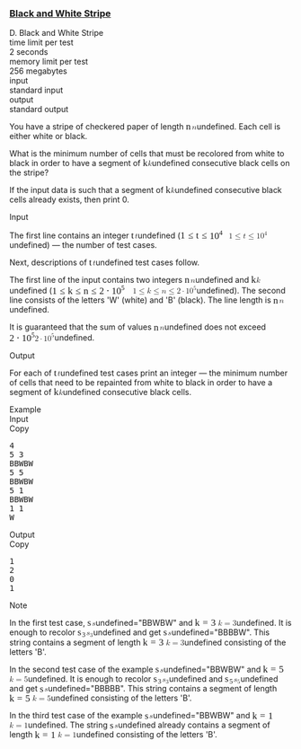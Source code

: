 <h3><a href="https://codeforces.com/contest/1690/problem/D" target="_blank" rel="noopener noreferrer">Black and White Stripe</a></h3>
<div class="header"><div class="title">D. Black and White Stripe</div><div class="time-limit"><div class="property-title">time limit per test</div>2 seconds</div><div class="memory-limit"><div class="property-title">memory limit per test</div>256 megabytes</div><div class="input-file input-standard"><div class="property-title">input</div>standard input</div><div class="output-file output-standard"><div class="property-title">output</div>standard output</div></div><div><p>You have a stripe of checkered paper of length <span class="MathJax_Preview" style="color: inherit;"></span><span class="MathJax" id="MathJax-Element-1-Frame" tabindex="0" data-mathml="&lt;math xmlns=&quot;http://www.w3.org/1998/Math/MathML&quot;&gt;&lt;mi&gt;n&lt;/mi&gt;&lt;/math&gt;" role="presentation" style="position: relative;"><nobr aria-hidden="true"><span class="math" id="MathJax-Span-1" style="width: 0.764em; display: inline-block;"><span style="display: inline-block; position: relative; width: 0.588em; height: 0px; font-size: 122%;"><span style="position: absolute; clip: rect(1.525em, 1000.59em, 2.345em, -999.997em); top: -2.163em; left: 0em;"><span class="mrow" id="MathJax-Span-2"><span class="mi" id="MathJax-Span-3" style="font-family: MathJax_Math-italic;">n</span></span><span style="display: inline-block; width: 0px; height: 2.169em;"></span></span></span><span style="display: inline-block; overflow: hidden; vertical-align: -0.068em; border-left: 0px solid; width: 0px; height: 0.718em;"></span></span></nobr><span class="MJX_Assistive_MathML" role="presentation"><math xmlns="http://www.w3.org/1998/Math/MathML"><mi>n</mi></math></span></span>undefined. Each cell is either white or black.</p><p>What is the minimum number of cells that must be recolored from white to black in order to have a segment of <span class="MathJax_Preview" style="color: inherit;"></span><span class="MathJax" id="MathJax-Element-2-Frame" tabindex="0" data-mathml="&lt;math xmlns=&quot;http://www.w3.org/1998/Math/MathML&quot;&gt;&lt;mi&gt;k&lt;/mi&gt;&lt;/math&gt;" role="presentation" style="position: relative;"><nobr aria-hidden="true"><span class="math" id="MathJax-Span-4" style="width: 0.647em; display: inline-block;"><span style="display: inline-block; position: relative; width: 0.53em; height: 0px; font-size: 122%;"><span style="position: absolute; clip: rect(1.291em, 1000.53em, 2.345em, -999.997em); top: -2.163em; left: 0em;"><span class="mrow" id="MathJax-Span-5"><span class="mi" id="MathJax-Span-6" style="font-family: MathJax_Math-italic;">k</span></span><span style="display: inline-block; width: 0px; height: 2.169em;"></span></span></span><span style="display: inline-block; overflow: hidden; vertical-align: -0.068em; border-left: 0px solid; width: 0px; height: 1.004em;"></span></span></nobr><span class="MJX_Assistive_MathML" role="presentation"><math xmlns="http://www.w3.org/1998/Math/MathML"><mi>k</mi></math></span></span>undefined consecutive black cells on the stripe?</p><p>If the input data is such that a segment of <span class="MathJax_Preview" style="color: inherit;"></span><span class="MathJax" id="MathJax-Element-3-Frame" tabindex="0" data-mathml="&lt;math xmlns=&quot;http://www.w3.org/1998/Math/MathML&quot;&gt;&lt;mi&gt;k&lt;/mi&gt;&lt;/math&gt;" role="presentation" style="position: relative;"><nobr aria-hidden="true"><span class="math" id="MathJax-Span-7" style="width: 0.647em; display: inline-block;"><span style="display: inline-block; position: relative; width: 0.53em; height: 0px; font-size: 122%;"><span style="position: absolute; clip: rect(1.291em, 1000.53em, 2.345em, -999.997em); top: -2.163em; left: 0em;"><span class="mrow" id="MathJax-Span-8"><span class="mi" id="MathJax-Span-9" style="font-family: MathJax_Math-italic;">k</span></span><span style="display: inline-block; width: 0px; height: 2.169em;"></span></span></span><span style="display: inline-block; overflow: hidden; vertical-align: -0.068em; border-left: 0px solid; width: 0px; height: 1.004em;"></span></span></nobr><span class="MJX_Assistive_MathML" role="presentation"><math xmlns="http://www.w3.org/1998/Math/MathML"><mi>k</mi></math></span></span>undefined consecutive black cells already exists, then print <span class="tex-font-style-tt">0</span>. </p></div><div class="input-specification"><div class="section-title">Input</div><p>The first line contains an integer <span class="MathJax_Preview" style="color: inherit;"></span><span class="MathJax" id="MathJax-Element-4-Frame" tabindex="0" data-mathml="&lt;math xmlns=&quot;http://www.w3.org/1998/Math/MathML&quot;&gt;&lt;mi&gt;t&lt;/mi&gt;&lt;/math&gt;" role="presentation" style="position: relative;"><nobr aria-hidden="true"><span class="math" id="MathJax-Span-10" style="width: 0.471em; display: inline-block;"><span style="display: inline-block; position: relative; width: 0.354em; height: 0px; font-size: 122%;"><span style="position: absolute; clip: rect(1.35em, 1000.3em, 2.345em, -999.997em); top: -2.163em; left: 0em;"><span class="mrow" id="MathJax-Span-11"><span class="mi" id="MathJax-Span-12" style="font-family: MathJax_Math-italic;">t</span></span><span style="display: inline-block; width: 0px; height: 2.169em;"></span></span></span><span style="display: inline-block; overflow: hidden; vertical-align: -0.068em; border-left: 0px solid; width: 0px; height: 0.932em;"></span></span></nobr><span class="MJX_Assistive_MathML" role="presentation"><math xmlns="http://www.w3.org/1998/Math/MathML"><mi>t</mi></math></span></span>undefined (<span class="MathJax_Preview" style="color: inherit;"></span><span class="MathJax" id="MathJax-Element-5-Frame" tabindex="0" data-mathml="&lt;math xmlns=&quot;http://www.w3.org/1998/Math/MathML&quot;&gt;&lt;mn&gt;1&lt;/mn&gt;&lt;mo&gt;&amp;#x2264;&lt;/mo&gt;&lt;mi&gt;t&lt;/mi&gt;&lt;mo&gt;&amp;#x2264;&lt;/mo&gt;&lt;msup&gt;&lt;mn&gt;10&lt;/mn&gt;&lt;mn&gt;4&lt;/mn&gt;&lt;/msup&gt;&lt;/math&gt;" role="presentation" style="position: relative;"><nobr aria-hidden="true"><span class="math" id="MathJax-Span-13" style="width: 6.15em; display: inline-block;"><span style="display: inline-block; position: relative; width: 5.038em; height: 0px; font-size: 122%;"><span style="position: absolute; clip: rect(1.115em, 1005.04em, 2.462em, -999.997em); top: -2.163em; left: 0em;"><span class="mrow" id="MathJax-Span-14"><span class="mn" id="MathJax-Span-15" style="font-family: MathJax_Main;">1</span><span class="mo" id="MathJax-Span-16" style="font-family: MathJax_Main; padding-left: 0.296em;">≤</span><span class="mi" id="MathJax-Span-17" style="font-family: MathJax_Math-italic; padding-left: 0.296em;">t</span><span class="mo" id="MathJax-Span-18" style="font-family: MathJax_Main; padding-left: 0.296em;">≤</span><span class="msubsup" id="MathJax-Span-19" style="padding-left: 0.296em;"><span style="display: inline-block; position: relative; width: 1.408em; height: 0px;"><span style="position: absolute; clip: rect(3.165em, 1000.94em, 4.16em, -999.997em); top: -3.978em; left: 0em;"><span class="mn" id="MathJax-Span-20" style="font-family: MathJax_Main;">10</span><span style="display: inline-block; width: 0px; height: 3.984em;"></span></span><span style="position: absolute; top: -4.388em; left: 0.998em;"><span class="mn" id="MathJax-Span-21" style="font-size: 70.7%; font-family: MathJax_Main;">4</span><span style="display: inline-block; width: 0px; height: 3.984em;"></span></span></span></span></span><span style="display: inline-block; width: 0px; height: 2.169em;"></span></span></span><span style="display: inline-block; overflow: hidden; vertical-align: -0.211em; border-left: 0px solid; width: 0px; height: 1.361em;"></span></span></nobr><span class="MJX_Assistive_MathML" role="presentation"><math xmlns="http://www.w3.org/1998/Math/MathML"><mn>1</mn><mo>≤</mo><mi>t</mi><mo>≤</mo><msup><mn>10</mn><mn>4</mn></msup></math></span></span>undefined) — the number of test cases.</p><p>Next, descriptions of <span class="MathJax_Preview" style="color: inherit;"></span><span class="MathJax" id="MathJax-Element-6-Frame" tabindex="0" data-mathml="&lt;math xmlns=&quot;http://www.w3.org/1998/Math/MathML&quot;&gt;&lt;mi&gt;t&lt;/mi&gt;&lt;/math&gt;" role="presentation" style="position: relative;"><nobr aria-hidden="true"><span class="math" id="MathJax-Span-22" style="width: 0.471em; display: inline-block;"><span style="display: inline-block; position: relative; width: 0.354em; height: 0px; font-size: 122%;"><span style="position: absolute; clip: rect(1.35em, 1000.3em, 2.345em, -999.997em); top: -2.163em; left: 0em;"><span class="mrow" id="MathJax-Span-23"><span class="mi" id="MathJax-Span-24" style="font-family: MathJax_Math-italic;">t</span></span><span style="display: inline-block; width: 0px; height: 2.169em;"></span></span></span><span style="display: inline-block; overflow: hidden; vertical-align: -0.068em; border-left: 0px solid; width: 0px; height: 0.932em;"></span></span></nobr><span class="MJX_Assistive_MathML" role="presentation"><math xmlns="http://www.w3.org/1998/Math/MathML"><mi>t</mi></math></span></span>undefined test cases follow.</p><p>The first line of the input contains two integers <span class="MathJax_Preview" style="color: inherit;"></span><span class="MathJax" id="MathJax-Element-7-Frame" tabindex="0" data-mathml="&lt;math xmlns=&quot;http://www.w3.org/1998/Math/MathML&quot;&gt;&lt;mi&gt;n&lt;/mi&gt;&lt;/math&gt;" role="presentation" style="position: relative;"><nobr aria-hidden="true"><span class="math" id="MathJax-Span-25" style="width: 0.764em; display: inline-block;"><span style="display: inline-block; position: relative; width: 0.588em; height: 0px; font-size: 122%;"><span style="position: absolute; clip: rect(1.525em, 1000.59em, 2.345em, -999.997em); top: -2.163em; left: 0em;"><span class="mrow" id="MathJax-Span-26"><span class="mi" id="MathJax-Span-27" style="font-family: MathJax_Math-italic;">n</span></span><span style="display: inline-block; width: 0px; height: 2.169em;"></span></span></span><span style="display: inline-block; overflow: hidden; vertical-align: -0.068em; border-left: 0px solid; width: 0px; height: 0.718em;"></span></span></nobr><span class="MJX_Assistive_MathML" role="presentation"><math xmlns="http://www.w3.org/1998/Math/MathML"><mi>n</mi></math></span></span>undefined and <span class="MathJax_Preview" style="color: inherit;"></span><span class="MathJax" id="MathJax-Element-8-Frame" tabindex="0" data-mathml="&lt;math xmlns=&quot;http://www.w3.org/1998/Math/MathML&quot;&gt;&lt;mi&gt;k&lt;/mi&gt;&lt;/math&gt;" role="presentation" style="position: relative;"><nobr aria-hidden="true"><span class="math" id="MathJax-Span-28" style="width: 0.647em; display: inline-block;"><span style="display: inline-block; position: relative; width: 0.53em; height: 0px; font-size: 122%;"><span style="position: absolute; clip: rect(1.291em, 1000.53em, 2.345em, -999.997em); top: -2.163em; left: 0em;"><span class="mrow" id="MathJax-Span-29"><span class="mi" id="MathJax-Span-30" style="font-family: MathJax_Math-italic;">k</span></span><span style="display: inline-block; width: 0px; height: 2.169em;"></span></span></span><span style="display: inline-block; overflow: hidden; vertical-align: -0.068em; border-left: 0px solid; width: 0px; height: 1.004em;"></span></span></nobr><span class="MJX_Assistive_MathML" role="presentation"><math xmlns="http://www.w3.org/1998/Math/MathML"><mi>k</mi></math></span></span>undefined (<span class="MathJax_Preview" style="color: inherit;"></span><span class="MathJax" id="MathJax-Element-9-Frame" tabindex="0" data-mathml="&lt;math xmlns=&quot;http://www.w3.org/1998/Math/MathML&quot;&gt;&lt;mn&gt;1&lt;/mn&gt;&lt;mo&gt;&amp;#x2264;&lt;/mo&gt;&lt;mi&gt;k&lt;/mi&gt;&lt;mo&gt;&amp;#x2264;&lt;/mo&gt;&lt;mi&gt;n&lt;/mi&gt;&lt;mo&gt;&amp;#x2264;&lt;/mo&gt;&lt;mn&gt;2&lt;/mn&gt;&lt;mo&gt;&amp;#x22C5;&lt;/mo&gt;&lt;msup&gt;&lt;mn&gt;10&lt;/mn&gt;&lt;mn&gt;5&lt;/mn&gt;&lt;/msup&gt;&lt;/math&gt;" role="presentation" style="position: relative;"><nobr aria-hidden="true"><span class="math" id="MathJax-Span-31" style="width: 10.249em; display: inline-block;"><span style="display: inline-block; position: relative; width: 8.375em; height: 0px; font-size: 122%;"><span style="position: absolute; clip: rect(1.115em, 1008.38em, 2.462em, -999.997em); top: -2.163em; left: 0em;"><span class="mrow" id="MathJax-Span-32"><span class="mn" id="MathJax-Span-33" style="font-family: MathJax_Main;">1</span><span class="mo" id="MathJax-Span-34" style="font-family: MathJax_Main; padding-left: 0.296em;">≤</span><span class="mi" id="MathJax-Span-35" style="font-family: MathJax_Math-italic; padding-left: 0.296em;">k</span><span class="mo" id="MathJax-Span-36" style="font-family: MathJax_Main; padding-left: 0.296em;">≤</span><span class="mi" id="MathJax-Span-37" style="font-family: MathJax_Math-italic; padding-left: 0.296em;">n</span><span class="mo" id="MathJax-Span-38" style="font-family: MathJax_Main; padding-left: 0.296em;">≤</span><span class="mn" id="MathJax-Span-39" style="font-family: MathJax_Main; padding-left: 0.296em;">2</span><span class="mo" id="MathJax-Span-40" style="font-family: MathJax_Main; padding-left: 0.237em;">⋅</span><span class="msubsup" id="MathJax-Span-41" style="padding-left: 0.237em;"><span style="display: inline-block; position: relative; width: 1.408em; height: 0px;"><span style="position: absolute; clip: rect(3.165em, 1000.94em, 4.16em, -999.997em); top: -3.978em; left: 0em;"><span class="mn" id="MathJax-Span-42" style="font-family: MathJax_Main;">10</span><span style="display: inline-block; width: 0px; height: 3.984em;"></span></span><span style="position: absolute; top: -4.388em; left: 0.998em;"><span class="mn" id="MathJax-Span-43" style="font-size: 70.7%; font-family: MathJax_Main;">5</span><span style="display: inline-block; width: 0px; height: 3.984em;"></span></span></span></span></span><span style="display: inline-block; width: 0px; height: 2.169em;"></span></span></span><span style="display: inline-block; overflow: hidden; vertical-align: -0.211em; border-left: 0px solid; width: 0px; height: 1.361em;"></span></span></nobr><span class="MJX_Assistive_MathML" role="presentation"><math xmlns="http://www.w3.org/1998/Math/MathML"><mn>1</mn><mo>≤</mo><mi>k</mi><mo>≤</mo><mi>n</mi><mo>≤</mo><mn>2</mn><mo>⋅</mo><msup><mn>10</mn><mn>5</mn></msup></math></span></span>undefined). The second line consists of the letters '<span class="tex-font-style-tt">W</span>' (white) and '<span class="tex-font-style-tt">B</span>' (black). The line length is <span class="MathJax_Preview" style="color: inherit;"></span><span class="MathJax" id="MathJax-Element-10-Frame" tabindex="0" data-mathml="&lt;math xmlns=&quot;http://www.w3.org/1998/Math/MathML&quot;&gt;&lt;mi&gt;n&lt;/mi&gt;&lt;/math&gt;" role="presentation" style="position: relative;"><nobr aria-hidden="true"><span class="math" id="MathJax-Span-44" style="width: 0.764em; display: inline-block;"><span style="display: inline-block; position: relative; width: 0.588em; height: 0px; font-size: 122%;"><span style="position: absolute; clip: rect(1.525em, 1000.59em, 2.345em, -999.997em); top: -2.163em; left: 0em;"><span class="mrow" id="MathJax-Span-45"><span class="mi" id="MathJax-Span-46" style="font-family: MathJax_Math-italic;">n</span></span><span style="display: inline-block; width: 0px; height: 2.169em;"></span></span></span><span style="display: inline-block; overflow: hidden; vertical-align: -0.068em; border-left: 0px solid; width: 0px; height: 0.718em;"></span></span></nobr><span class="MJX_Assistive_MathML" role="presentation"><math xmlns="http://www.w3.org/1998/Math/MathML"><mi>n</mi></math></span></span>undefined.</p><p>It is guaranteed that the sum of values <span class="MathJax_Preview" style="color: inherit;"></span><span class="MathJax" id="MathJax-Element-11-Frame" tabindex="0" data-mathml="&lt;math xmlns=&quot;http://www.w3.org/1998/Math/MathML&quot;&gt;&lt;mi&gt;n&lt;/mi&gt;&lt;/math&gt;" role="presentation" style="position: relative;"><nobr aria-hidden="true"><span class="math" id="MathJax-Span-47" style="width: 0.764em; display: inline-block;"><span style="display: inline-block; position: relative; width: 0.588em; height: 0px; font-size: 122%;"><span style="position: absolute; clip: rect(1.525em, 1000.59em, 2.345em, -999.997em); top: -2.163em; left: 0em;"><span class="mrow" id="MathJax-Span-48"><span class="mi" id="MathJax-Span-49" style="font-family: MathJax_Math-italic;">n</span></span><span style="display: inline-block; width: 0px; height: 2.169em;"></span></span></span><span style="display: inline-block; overflow: hidden; vertical-align: -0.068em; border-left: 0px solid; width: 0px; height: 0.718em;"></span></span></nobr><span class="MJX_Assistive_MathML" role="presentation"><math xmlns="http://www.w3.org/1998/Math/MathML"><mi>n</mi></math></span></span>undefined does not exceed <span class="MathJax_Preview" style="color: inherit;"></span><span class="MathJax" id="MathJax-Element-12-Frame" tabindex="0" data-mathml="&lt;math xmlns=&quot;http://www.w3.org/1998/Math/MathML&quot;&gt;&lt;mn&gt;2&lt;/mn&gt;&lt;mo&gt;&amp;#x22C5;&lt;/mo&gt;&lt;msup&gt;&lt;mn&gt;10&lt;/mn&gt;&lt;mn&gt;5&lt;/mn&gt;&lt;/msup&gt;&lt;/math&gt;" role="presentation" style="position: relative;"><nobr aria-hidden="true"><span class="math" id="MathJax-Span-50" style="width: 3.223em; display: inline-block;"><span style="display: inline-block; position: relative; width: 2.638em; height: 0px; font-size: 122%;"><span style="position: absolute; clip: rect(1.115em, 1002.64em, 2.345em, -999.997em); top: -2.163em; left: 0em;"><span class="mrow" id="MathJax-Span-51"><span class="mn" id="MathJax-Span-52" style="font-family: MathJax_Main;">2</span><span class="mo" id="MathJax-Span-53" style="font-family: MathJax_Main; padding-left: 0.237em;">⋅</span><span class="msubsup" id="MathJax-Span-54" style="padding-left: 0.237em;"><span style="display: inline-block; position: relative; width: 1.408em; height: 0px;"><span style="position: absolute; clip: rect(3.165em, 1000.94em, 4.16em, -999.997em); top: -3.978em; left: 0em;"><span class="mn" id="MathJax-Span-55" style="font-family: MathJax_Main;">10</span><span style="display: inline-block; width: 0px; height: 3.984em;"></span></span><span style="position: absolute; top: -4.388em; left: 0.998em;"><span class="mn" id="MathJax-Span-56" style="font-size: 70.7%; font-family: MathJax_Main;">5</span><span style="display: inline-block; width: 0px; height: 3.984em;"></span></span></span></span></span><span style="display: inline-block; width: 0px; height: 2.169em;"></span></span></span><span style="display: inline-block; overflow: hidden; vertical-align: -0.068em; border-left: 0px solid; width: 0px; height: 1.218em;"></span></span></nobr><span class="MJX_Assistive_MathML" role="presentation"><math xmlns="http://www.w3.org/1998/Math/MathML"><mn>2</mn><mo>⋅</mo><msup><mn>10</mn><mn>5</mn></msup></math></span></span>undefined.</p></div><div class="output-specification"><div class="section-title">Output</div><p>For each of <span class="MathJax_Preview" style="color: inherit;"></span><span class="MathJax" id="MathJax-Element-13-Frame" tabindex="0" data-mathml="&lt;math xmlns=&quot;http://www.w3.org/1998/Math/MathML&quot;&gt;&lt;mi&gt;t&lt;/mi&gt;&lt;/math&gt;" role="presentation" style="position: relative;"><nobr aria-hidden="true"><span class="math" id="MathJax-Span-57" style="width: 0.471em; display: inline-block;"><span style="display: inline-block; position: relative; width: 0.354em; height: 0px; font-size: 122%;"><span style="position: absolute; clip: rect(1.35em, 1000.3em, 2.345em, -999.997em); top: -2.163em; left: 0em;"><span class="mrow" id="MathJax-Span-58"><span class="mi" id="MathJax-Span-59" style="font-family: MathJax_Math-italic;">t</span></span><span style="display: inline-block; width: 0px; height: 2.169em;"></span></span></span><span style="display: inline-block; overflow: hidden; vertical-align: -0.068em; border-left: 0px solid; width: 0px; height: 0.932em;"></span></span></nobr><span class="MJX_Assistive_MathML" role="presentation"><math xmlns="http://www.w3.org/1998/Math/MathML"><mi>t</mi></math></span></span>undefined test cases print an integer&nbsp;— the minimum number of cells that need to be repainted from white to black in order to have a segment of <span class="MathJax_Preview" style="color: inherit;"></span><span class="MathJax" id="MathJax-Element-14-Frame" tabindex="0" data-mathml="&lt;math xmlns=&quot;http://www.w3.org/1998/Math/MathML&quot;&gt;&lt;mi&gt;k&lt;/mi&gt;&lt;/math&gt;" role="presentation" style="position: relative;"><nobr aria-hidden="true"><span class="math" id="MathJax-Span-60" style="width: 0.647em; display: inline-block;"><span style="display: inline-block; position: relative; width: 0.53em; height: 0px; font-size: 122%;"><span style="position: absolute; clip: rect(1.291em, 1000.53em, 2.345em, -999.997em); top: -2.163em; left: 0em;"><span class="mrow" id="MathJax-Span-61"><span class="mi" id="MathJax-Span-62" style="font-family: MathJax_Math-italic;">k</span></span><span style="display: inline-block; width: 0px; height: 2.169em;"></span></span></span><span style="display: inline-block; overflow: hidden; vertical-align: -0.068em; border-left: 0px solid; width: 0px; height: 1.004em;"></span></span></nobr><span class="MJX_Assistive_MathML" role="presentation"><math xmlns="http://www.w3.org/1998/Math/MathML"><mi>k</mi></math></span></span>undefined consecutive black cells.</p></div><div class="sample-tests"><div class="section-title">Example</div><div class="sample-test"><div class="input"><div class="title">Input<div title="Copy" data-clipboard-target="#id0045815190053442734" id="id0004537645501078058" class="input-output-copier">Copy</div></div><pre id="id0045815190053442734"><div class="test-example-line test-example-line-even test-example-line-0">4</div><div class="test-example-line test-example-line-odd test-example-line-1">5 3</div><div class="test-example-line test-example-line-odd test-example-line-1">BBWBW</div><div class="test-example-line test-example-line-even test-example-line-2">5 5</div><div class="test-example-line test-example-line-even test-example-line-2">BBWBW</div><div class="test-example-line test-example-line-odd test-example-line-3">5 1</div><div class="test-example-line test-example-line-odd test-example-line-3">BBWBW</div><div class="test-example-line test-example-line-even test-example-line-4">1 1</div><div class="test-example-line test-example-line-even test-example-line-4">W</div></pre></div><div class="output"><div class="title">Output<div title="Copy" data-clipboard-target="#id006384996015698414" id="id0008390602356659849" class="input-output-copier">Copy</div></div><pre id="id006384996015698414">1
2
0
1
</pre></div></div></div><div class="note"><div class="section-title">Note</div><p>In the first test case, <span class="MathJax_Preview" style="color: inherit;"></span><span class="MathJax" id="MathJax-Element-15-Frame" tabindex="0" data-mathml="&lt;math xmlns=&quot;http://www.w3.org/1998/Math/MathML&quot;&gt;&lt;mi&gt;s&lt;/mi&gt;&lt;/math&gt;" role="presentation" style="position: relative;"><nobr aria-hidden="true"><span class="math" id="MathJax-Span-63" style="width: 0.588em; display: inline-block;"><span style="display: inline-block; position: relative; width: 0.471em; height: 0px; font-size: 122%;"><span style="position: absolute; clip: rect(1.525em, 1000.41em, 2.345em, -999.997em); top: -2.163em; left: 0em;"><span class="mrow" id="MathJax-Span-64"><span class="mi" id="MathJax-Span-65" style="font-family: MathJax_Math-italic;">s</span></span><span style="display: inline-block; width: 0px; height: 2.169em;"></span></span></span><span style="display: inline-block; overflow: hidden; vertical-align: -0.068em; border-left: 0px solid; width: 0px; height: 0.718em;"></span></span></nobr><span class="MJX_Assistive_MathML" role="presentation"><math xmlns="http://www.w3.org/1998/Math/MathML"><mi>s</mi></math></span></span>undefined="<span class="tex-font-style-tt">BBWBW</span>" and <span class="MathJax_Preview" style="color: inherit;"></span><span class="MathJax" id="MathJax-Element-16-Frame" tabindex="0" data-mathml="&lt;math xmlns=&quot;http://www.w3.org/1998/Math/MathML&quot;&gt;&lt;mi&gt;k&lt;/mi&gt;&lt;mo&gt;=&lt;/mo&gt;&lt;mn&gt;3&lt;/mn&gt;&lt;/math&gt;" role="presentation" style="position: relative;"><nobr aria-hidden="true"><span class="math" id="MathJax-Span-66" style="width: 2.93em; display: inline-block;"><span style="display: inline-block; position: relative; width: 2.403em; height: 0px; font-size: 122%;"><span style="position: absolute; clip: rect(1.291em, 1002.35em, 2.345em, -999.997em); top: -2.163em; left: 0em;"><span class="mrow" id="MathJax-Span-67"><span class="mi" id="MathJax-Span-68" style="font-family: MathJax_Math-italic;">k</span><span class="mo" id="MathJax-Span-69" style="font-family: MathJax_Main; padding-left: 0.296em;">=</span><span class="mn" id="MathJax-Span-70" style="font-family: MathJax_Main; padding-left: 0.296em;">3</span></span><span style="display: inline-block; width: 0px; height: 2.169em;"></span></span></span><span style="display: inline-block; overflow: hidden; vertical-align: -0.068em; border-left: 0px solid; width: 0px; height: 1.004em;"></span></span></nobr><span class="MJX_Assistive_MathML" role="presentation"><math xmlns="http://www.w3.org/1998/Math/MathML"><mi>k</mi><mo>=</mo><mn>3</mn></math></span></span>undefined. It is enough to recolor <span class="MathJax_Preview" style="color: inherit;"></span><span class="MathJax" id="MathJax-Element-17-Frame" tabindex="0" data-mathml="&lt;math xmlns=&quot;http://www.w3.org/1998/Math/MathML&quot;&gt;&lt;msub&gt;&lt;mi&gt;s&lt;/mi&gt;&lt;mn&gt;3&lt;/mn&gt;&lt;/msub&gt;&lt;/math&gt;" role="presentation" style="position: relative;"><nobr aria-hidden="true"><span class="math" id="MathJax-Span-71" style="width: 1.115em; display: inline-block;"><span style="display: inline-block; position: relative; width: 0.881em; height: 0px; font-size: 122%;"><span style="position: absolute; clip: rect(1.525em, 1000.88em, 2.52em, -999.997em); top: -2.163em; left: 0em;"><span class="mrow" id="MathJax-Span-72"><span class="msubsup" id="MathJax-Span-73"><span style="display: inline-block; position: relative; width: 0.881em; height: 0px;"><span style="position: absolute; clip: rect(3.34em, 1000.41em, 4.16em, -999.997em); top: -3.978em; left: 0em;"><span class="mi" id="MathJax-Span-74" style="font-family: MathJax_Math-italic;">s</span><span style="display: inline-block; width: 0px; height: 3.984em;"></span></span><span style="position: absolute; top: -3.803em; left: 0.471em;"><span class="mn" id="MathJax-Span-75" style="font-size: 70.7%; font-family: MathJax_Main;">3</span><span style="display: inline-block; width: 0px; height: 3.984em;"></span></span></span></span></span><span style="display: inline-block; width: 0px; height: 2.169em;"></span></span></span><span style="display: inline-block; overflow: hidden; vertical-align: -0.282em; border-left: 0px solid; width: 0px; height: 0.861em;"></span></span></nobr><span class="MJX_Assistive_MathML" role="presentation"><math xmlns="http://www.w3.org/1998/Math/MathML"><msub><mi>s</mi><mn>3</mn></msub></math></span></span>undefined and get <span class="MathJax_Preview" style="color: inherit;"></span><span class="MathJax" id="MathJax-Element-18-Frame" tabindex="0" data-mathml="&lt;math xmlns=&quot;http://www.w3.org/1998/Math/MathML&quot;&gt;&lt;mi&gt;s&lt;/mi&gt;&lt;/math&gt;" role="presentation" style="position: relative;"><nobr aria-hidden="true"><span class="math" id="MathJax-Span-76" style="width: 0.588em; display: inline-block;"><span style="display: inline-block; position: relative; width: 0.471em; height: 0px; font-size: 122%;"><span style="position: absolute; clip: rect(1.525em, 1000.41em, 2.345em, -999.997em); top: -2.163em; left: 0em;"><span class="mrow" id="MathJax-Span-77"><span class="mi" id="MathJax-Span-78" style="font-family: MathJax_Math-italic;">s</span></span><span style="display: inline-block; width: 0px; height: 2.169em;"></span></span></span><span style="display: inline-block; overflow: hidden; vertical-align: -0.068em; border-left: 0px solid; width: 0px; height: 0.718em;"></span></span></nobr><span class="MJX_Assistive_MathML" role="presentation"><math xmlns="http://www.w3.org/1998/Math/MathML"><mi>s</mi></math></span></span>undefined="<span class="tex-font-style-tt">BBBBW</span>". This string contains a segment of length <span class="MathJax_Preview" style="color: inherit;"></span><span class="MathJax" id="MathJax-Element-19-Frame" tabindex="0" data-mathml="&lt;math xmlns=&quot;http://www.w3.org/1998/Math/MathML&quot;&gt;&lt;mi&gt;k&lt;/mi&gt;&lt;mo&gt;=&lt;/mo&gt;&lt;mn&gt;3&lt;/mn&gt;&lt;/math&gt;" role="presentation" style="position: relative;"><nobr aria-hidden="true"><span class="math" id="MathJax-Span-79" style="width: 2.93em; display: inline-block;"><span style="display: inline-block; position: relative; width: 2.403em; height: 0px; font-size: 122%;"><span style="position: absolute; clip: rect(1.291em, 1002.35em, 2.345em, -999.997em); top: -2.163em; left: 0em;"><span class="mrow" id="MathJax-Span-80"><span class="mi" id="MathJax-Span-81" style="font-family: MathJax_Math-italic;">k</span><span class="mo" id="MathJax-Span-82" style="font-family: MathJax_Main; padding-left: 0.296em;">=</span><span class="mn" id="MathJax-Span-83" style="font-family: MathJax_Main; padding-left: 0.296em;">3</span></span><span style="display: inline-block; width: 0px; height: 2.169em;"></span></span></span><span style="display: inline-block; overflow: hidden; vertical-align: -0.068em; border-left: 0px solid; width: 0px; height: 1.004em;"></span></span></nobr><span class="MJX_Assistive_MathML" role="presentation"><math xmlns="http://www.w3.org/1998/Math/MathML"><mi>k</mi><mo>=</mo><mn>3</mn></math></span></span>undefined consisting of the letters '<span class="tex-font-style-tt">B</span>'.</p><p>In the second test case of the example <span class="MathJax_Preview" style="color: inherit;"></span><span class="MathJax" id="MathJax-Element-20-Frame" tabindex="0" data-mathml="&lt;math xmlns=&quot;http://www.w3.org/1998/Math/MathML&quot;&gt;&lt;mi&gt;s&lt;/mi&gt;&lt;/math&gt;" role="presentation" style="position: relative;"><nobr aria-hidden="true"><span class="math" id="MathJax-Span-84" style="width: 0.588em; display: inline-block;"><span style="display: inline-block; position: relative; width: 0.471em; height: 0px; font-size: 122%;"><span style="position: absolute; clip: rect(1.525em, 1000.41em, 2.345em, -999.997em); top: -2.163em; left: 0em;"><span class="mrow" id="MathJax-Span-85"><span class="mi" id="MathJax-Span-86" style="font-family: MathJax_Math-italic;">s</span></span><span style="display: inline-block; width: 0px; height: 2.169em;"></span></span></span><span style="display: inline-block; overflow: hidden; vertical-align: -0.068em; border-left: 0px solid; width: 0px; height: 0.718em;"></span></span></nobr><span class="MJX_Assistive_MathML" role="presentation"><math xmlns="http://www.w3.org/1998/Math/MathML"><mi>s</mi></math></span></span>undefined="<span class="tex-font-style-tt">BBWBW</span>" and <span class="MathJax_Preview" style="color: inherit;"></span><span class="MathJax" id="MathJax-Element-21-Frame" tabindex="0" data-mathml="&lt;math xmlns=&quot;http://www.w3.org/1998/Math/MathML&quot;&gt;&lt;mi&gt;k&lt;/mi&gt;&lt;mo&gt;=&lt;/mo&gt;&lt;mn&gt;5&lt;/mn&gt;&lt;/math&gt;" role="presentation" style="position: relative;"><nobr aria-hidden="true"><span class="math" id="MathJax-Span-87" style="width: 2.93em; display: inline-block;"><span style="display: inline-block; position: relative; width: 2.403em; height: 0px; font-size: 122%;"><span style="position: absolute; clip: rect(1.291em, 1002.35em, 2.345em, -999.997em); top: -2.163em; left: 0em;"><span class="mrow" id="MathJax-Span-88"><span class="mi" id="MathJax-Span-89" style="font-family: MathJax_Math-italic;">k</span><span class="mo" id="MathJax-Span-90" style="font-family: MathJax_Main; padding-left: 0.296em;">=</span><span class="mn" id="MathJax-Span-91" style="font-family: MathJax_Main; padding-left: 0.296em;">5</span></span><span style="display: inline-block; width: 0px; height: 2.169em;"></span></span></span><span style="display: inline-block; overflow: hidden; vertical-align: -0.068em; border-left: 0px solid; width: 0px; height: 1.004em;"></span></span></nobr><span class="MJX_Assistive_MathML" role="presentation"><math xmlns="http://www.w3.org/1998/Math/MathML"><mi>k</mi><mo>=</mo><mn>5</mn></math></span></span>undefined. It is enough to recolor <span class="MathJax_Preview" style="color: inherit;"></span><span class="MathJax" id="MathJax-Element-22-Frame" tabindex="0" data-mathml="&lt;math xmlns=&quot;http://www.w3.org/1998/Math/MathML&quot;&gt;&lt;msub&gt;&lt;mi&gt;s&lt;/mi&gt;&lt;mn&gt;3&lt;/mn&gt;&lt;/msub&gt;&lt;/math&gt;" role="presentation" style="position: relative;"><nobr aria-hidden="true"><span class="math" id="MathJax-Span-92" style="width: 1.115em; display: inline-block;"><span style="display: inline-block; position: relative; width: 0.881em; height: 0px; font-size: 122%;"><span style="position: absolute; clip: rect(1.525em, 1000.88em, 2.52em, -999.997em); top: -2.163em; left: 0em;"><span class="mrow" id="MathJax-Span-93"><span class="msubsup" id="MathJax-Span-94"><span style="display: inline-block; position: relative; width: 0.881em; height: 0px;"><span style="position: absolute; clip: rect(3.34em, 1000.41em, 4.16em, -999.997em); top: -3.978em; left: 0em;"><span class="mi" id="MathJax-Span-95" style="font-family: MathJax_Math-italic;">s</span><span style="display: inline-block; width: 0px; height: 3.984em;"></span></span><span style="position: absolute; top: -3.803em; left: 0.471em;"><span class="mn" id="MathJax-Span-96" style="font-size: 70.7%; font-family: MathJax_Main;">3</span><span style="display: inline-block; width: 0px; height: 3.984em;"></span></span></span></span></span><span style="display: inline-block; width: 0px; height: 2.169em;"></span></span></span><span style="display: inline-block; overflow: hidden; vertical-align: -0.282em; border-left: 0px solid; width: 0px; height: 0.861em;"></span></span></nobr><span class="MJX_Assistive_MathML" role="presentation"><math xmlns="http://www.w3.org/1998/Math/MathML"><msub><mi>s</mi><mn>3</mn></msub></math></span></span>undefined and <span class="MathJax_Preview" style="color: inherit;"></span><span class="MathJax" id="MathJax-Element-23-Frame" tabindex="0" data-mathml="&lt;math xmlns=&quot;http://www.w3.org/1998/Math/MathML&quot;&gt;&lt;msub&gt;&lt;mi&gt;s&lt;/mi&gt;&lt;mn&gt;5&lt;/mn&gt;&lt;/msub&gt;&lt;/math&gt;" role="presentation" style="position: relative;"><nobr aria-hidden="true"><span class="math" id="MathJax-Span-97" style="width: 1.115em; display: inline-block;"><span style="display: inline-block; position: relative; width: 0.881em; height: 0px; font-size: 122%;"><span style="position: absolute; clip: rect(1.525em, 1000.88em, 2.52em, -999.997em); top: -2.163em; left: 0em;"><span class="mrow" id="MathJax-Span-98"><span class="msubsup" id="MathJax-Span-99"><span style="display: inline-block; position: relative; width: 0.881em; height: 0px;"><span style="position: absolute; clip: rect(3.34em, 1000.41em, 4.16em, -999.997em); top: -3.978em; left: 0em;"><span class="mi" id="MathJax-Span-100" style="font-family: MathJax_Math-italic;">s</span><span style="display: inline-block; width: 0px; height: 3.984em;"></span></span><span style="position: absolute; top: -3.803em; left: 0.471em;"><span class="mn" id="MathJax-Span-101" style="font-size: 70.7%; font-family: MathJax_Main;">5</span><span style="display: inline-block; width: 0px; height: 3.984em;"></span></span></span></span></span><span style="display: inline-block; width: 0px; height: 2.169em;"></span></span></span><span style="display: inline-block; overflow: hidden; vertical-align: -0.282em; border-left: 0px solid; width: 0px; height: 0.861em;"></span></span></nobr><span class="MJX_Assistive_MathML" role="presentation"><math xmlns="http://www.w3.org/1998/Math/MathML"><msub><mi>s</mi><mn>5</mn></msub></math></span></span>undefined and get <span class="MathJax_Preview" style="color: inherit;"></span><span class="MathJax" id="MathJax-Element-24-Frame" tabindex="0" data-mathml="&lt;math xmlns=&quot;http://www.w3.org/1998/Math/MathML&quot;&gt;&lt;mi&gt;s&lt;/mi&gt;&lt;/math&gt;" role="presentation" style="position: relative;"><nobr aria-hidden="true"><span class="math" id="MathJax-Span-102" style="width: 0.588em; display: inline-block;"><span style="display: inline-block; position: relative; width: 0.471em; height: 0px; font-size: 122%;"><span style="position: absolute; clip: rect(1.525em, 1000.41em, 2.345em, -999.997em); top: -2.163em; left: 0em;"><span class="mrow" id="MathJax-Span-103"><span class="mi" id="MathJax-Span-104" style="font-family: MathJax_Math-italic;">s</span></span><span style="display: inline-block; width: 0px; height: 2.169em;"></span></span></span><span style="display: inline-block; overflow: hidden; vertical-align: -0.068em; border-left: 0px solid; width: 0px; height: 0.718em;"></span></span></nobr><span class="MJX_Assistive_MathML" role="presentation"><math xmlns="http://www.w3.org/1998/Math/MathML"><mi>s</mi></math></span></span>undefined="<span class="tex-font-style-tt">BBBBB</span>". This string contains a segment of length <span class="MathJax_Preview" style="color: inherit;"></span><span class="MathJax" id="MathJax-Element-25-Frame" tabindex="0" data-mathml="&lt;math xmlns=&quot;http://www.w3.org/1998/Math/MathML&quot;&gt;&lt;mi&gt;k&lt;/mi&gt;&lt;mo&gt;=&lt;/mo&gt;&lt;mn&gt;5&lt;/mn&gt;&lt;/math&gt;" role="presentation" style="position: relative;"><nobr aria-hidden="true"><span class="math" id="MathJax-Span-105" style="width: 2.93em; display: inline-block;"><span style="display: inline-block; position: relative; width: 2.403em; height: 0px; font-size: 122%;"><span style="position: absolute; clip: rect(1.291em, 1002.35em, 2.345em, -999.997em); top: -2.163em; left: 0em;"><span class="mrow" id="MathJax-Span-106"><span class="mi" id="MathJax-Span-107" style="font-family: MathJax_Math-italic;">k</span><span class="mo" id="MathJax-Span-108" style="font-family: MathJax_Main; padding-left: 0.296em;">=</span><span class="mn" id="MathJax-Span-109" style="font-family: MathJax_Main; padding-left: 0.296em;">5</span></span><span style="display: inline-block; width: 0px; height: 2.169em;"></span></span></span><span style="display: inline-block; overflow: hidden; vertical-align: -0.068em; border-left: 0px solid; width: 0px; height: 1.004em;"></span></span></nobr><span class="MJX_Assistive_MathML" role="presentation"><math xmlns="http://www.w3.org/1998/Math/MathML"><mi>k</mi><mo>=</mo><mn>5</mn></math></span></span>undefined consisting of the letters '<span class="tex-font-style-tt">B</span>'.</p><p>In the third test case of the example <span class="MathJax_Preview" style="color: inherit;"></span><span class="MathJax" id="MathJax-Element-26-Frame" tabindex="0" data-mathml="&lt;math xmlns=&quot;http://www.w3.org/1998/Math/MathML&quot;&gt;&lt;mi&gt;s&lt;/mi&gt;&lt;/math&gt;" role="presentation" style="position: relative;"><nobr aria-hidden="true"><span class="math" id="MathJax-Span-110" style="width: 0.588em; display: inline-block;"><span style="display: inline-block; position: relative; width: 0.471em; height: 0px; font-size: 122%;"><span style="position: absolute; clip: rect(1.525em, 1000.41em, 2.345em, -999.997em); top: -2.163em; left: 0em;"><span class="mrow" id="MathJax-Span-111"><span class="mi" id="MathJax-Span-112" style="font-family: MathJax_Math-italic;">s</span></span><span style="display: inline-block; width: 0px; height: 2.169em;"></span></span></span><span style="display: inline-block; overflow: hidden; vertical-align: -0.068em; border-left: 0px solid; width: 0px; height: 0.718em;"></span></span></nobr><span class="MJX_Assistive_MathML" role="presentation"><math xmlns="http://www.w3.org/1998/Math/MathML"><mi>s</mi></math></span></span>undefined="<span class="tex-font-style-tt">BBWBW</span>" and <span class="MathJax_Preview" style="color: inherit;"></span><span class="MathJax" id="MathJax-Element-27-Frame" tabindex="0" data-mathml="&lt;math xmlns=&quot;http://www.w3.org/1998/Math/MathML&quot;&gt;&lt;mi&gt;k&lt;/mi&gt;&lt;mo&gt;=&lt;/mo&gt;&lt;mn&gt;1&lt;/mn&gt;&lt;/math&gt;" role="presentation" style="position: relative;"><nobr aria-hidden="true"><span class="math" id="MathJax-Span-113" style="width: 2.93em; display: inline-block;"><span style="display: inline-block; position: relative; width: 2.403em; height: 0px; font-size: 122%;"><span style="position: absolute; clip: rect(1.291em, 1002.35em, 2.345em, -999.997em); top: -2.163em; left: 0em;"><span class="mrow" id="MathJax-Span-114"><span class="mi" id="MathJax-Span-115" style="font-family: MathJax_Math-italic;">k</span><span class="mo" id="MathJax-Span-116" style="font-family: MathJax_Main; padding-left: 0.296em;">=</span><span class="mn" id="MathJax-Span-117" style="font-family: MathJax_Main; padding-left: 0.296em;">1</span></span><span style="display: inline-block; width: 0px; height: 2.169em;"></span></span></span><span style="display: inline-block; overflow: hidden; vertical-align: -0.068em; border-left: 0px solid; width: 0px; height: 1.004em;"></span></span></nobr><span class="MJX_Assistive_MathML" role="presentation"><math xmlns="http://www.w3.org/1998/Math/MathML"><mi>k</mi><mo>=</mo><mn>1</mn></math></span></span>undefined. The string <span class="MathJax_Preview" style="color: inherit;"></span><span class="MathJax" id="MathJax-Element-28-Frame" tabindex="0" data-mathml="&lt;math xmlns=&quot;http://www.w3.org/1998/Math/MathML&quot;&gt;&lt;mi&gt;s&lt;/mi&gt;&lt;/math&gt;" role="presentation" style="position: relative;"><nobr aria-hidden="true"><span class="math" id="MathJax-Span-118" style="width: 0.588em; display: inline-block;"><span style="display: inline-block; position: relative; width: 0.471em; height: 0px; font-size: 122%;"><span style="position: absolute; clip: rect(1.525em, 1000.41em, 2.345em, -999.997em); top: -2.163em; left: 0em;"><span class="mrow" id="MathJax-Span-119"><span class="mi" id="MathJax-Span-120" style="font-family: MathJax_Math-italic;">s</span></span><span style="display: inline-block; width: 0px; height: 2.169em;"></span></span></span><span style="display: inline-block; overflow: hidden; vertical-align: -0.068em; border-left: 0px solid; width: 0px; height: 0.718em;"></span></span></nobr><span class="MJX_Assistive_MathML" role="presentation"><math xmlns="http://www.w3.org/1998/Math/MathML"><mi>s</mi></math></span></span>undefined already contains a segment of length <span class="MathJax_Preview" style="color: inherit;"></span><span class="MathJax" id="MathJax-Element-29-Frame" tabindex="0" data-mathml="&lt;math xmlns=&quot;http://www.w3.org/1998/Math/MathML&quot;&gt;&lt;mi&gt;k&lt;/mi&gt;&lt;mo&gt;=&lt;/mo&gt;&lt;mn&gt;1&lt;/mn&gt;&lt;/math&gt;" role="presentation" style="position: relative;"><nobr aria-hidden="true"><span class="math" id="MathJax-Span-121" style="width: 2.93em; display: inline-block;"><span style="display: inline-block; position: relative; width: 2.403em; height: 0px; font-size: 122%;"><span style="position: absolute; clip: rect(1.291em, 1002.35em, 2.345em, -999.997em); top: -2.163em; left: 0em;"><span class="mrow" id="MathJax-Span-122"><span class="mi" id="MathJax-Span-123" style="font-family: MathJax_Math-italic;">k</span><span class="mo" id="MathJax-Span-124" style="font-family: MathJax_Main; padding-left: 0.296em;">=</span><span class="mn" id="MathJax-Span-125" style="font-family: MathJax_Main; padding-left: 0.296em;">1</span></span><span style="display: inline-block; width: 0px; height: 2.169em;"></span></span></span><span style="display: inline-block; overflow: hidden; vertical-align: -0.068em; border-left: 0px solid; width: 0px; height: 1.004em;"></span></span></nobr><span class="MJX_Assistive_MathML" role="presentation"><math xmlns="http://www.w3.org/1998/Math/MathML"><mi>k</mi><mo>=</mo><mn>1</mn></math></span></span>undefined consisting of the letters '<span class="tex-font-style-tt">B</span>'.</p></div>